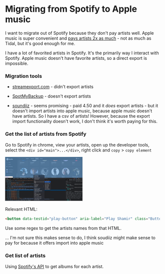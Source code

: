 # Migrating from Spotify to Apple music

I want to migrate out of Spotify because they don't pay artists well. Apple music is super convenient and [pays artists 2x as much](https://producerhive.com/music-marketing-tips/streaming-royalties-breakdown/) - not as much as Tidal, but it's good enough for me.

I have a lot of favorited artists in Spotify. It's the primarily way I interact with Spotify. Apple music doesn't have favorite artists, so a direct export is impossible.

### Migration tools

- [streamexport.com](http://www.streamexport.com/spotify_exports) - didn't export artists

- [SpotMyBackup](https://github.com/secuvera/SpotMyBackup) - doesn't export artists

- [soundiiz](https://soundiiz.com/webapp/playlists) - seems promising - paid 4.50 and it _does_ export artists - but it doesn't import artists into apple music, because apple music doesn't have artists. So I have a csv of artists! However, because the export import functionality doesn't work, I don't think it's worth paying for this.

### Get the list of artists from Spotify

Go to Spotify in chrome, view your artists, open up the developer tools, select the `<div id="main">...</div>`, right click and `copy` > `copy element`

<img width="50%" alt="Screen Shot copy spotify artists" src="screenshot-copy-spotify-artists.png">

Relevant HTML:

```html
<button data-testid="play-button" aria-label="Play Shamir" class="Button-qlcn5g-0 kNOYsX"><div class="ButtonInner-sc-14ud5tc-0 cSeieV encore-bright-accent-set"><span aria-hidden="true" class="IconWrapper__Wrapper-sc-1hf1hjl-0 jWeDTW"><svg role="img" height="24" width="24" viewBox="0 0 24 24" class="Svg-sc-1bi12j5-0 hDgDGI"><path d="M6 21l15.589-9L6 3z"></path></svg></span></div></button></div></div><div class="E1N1ByPFWo4AJLHovIBQ"><a draggable="false" title="Shamir" class="Nqa6Cw3RkDMV8QnYreTr" dir="auto" href="/artist/7JgXEHI1oEiQICAMeCsKTj"><div class="nk6UgB4GUYNoAcPtAQaG JSkXrK3CXFYeDgTW8iHv" as="div">Shamir</div></a><div class="Za_uNH8nTZ0qCuIqbPLZ Hi9FqPX1LNRRPf31tfA8" as="div" style="color: rgb(179, 179, 179);"><span>Artist</span></div></div><div class="tsv7E_RBBw6v0XTQlcRo" data-testid="card-click-handler"></div></div></div><div class="LunqxlFIupJw_Dkx6mNx"><div class="XiVwj5uoqqSFpS4cYOC6" draggable="true"><div class="xBV4XgMq0gC5lQICFWY_"><div class="g4PZpjkqEh5g7xDpCr2K yYflTYbufy7rATGQiZfq"><div class=""><img aria-hidden="false" draggable="false" loading="lazy" src="https://i.scdn.co/image/455a70605e44303c96a4438012598e5ac0260d58" data-testid="card-image" alt="" class="mMx2LUixlnN_Fu45JpFB SKJSok3LfyedjZjujmFt yYflTYbufy7rATGQiZfq"></div></div><div class="woJQ5t2YiaJhjTv_KE7p">
```

Use some regex to get the artists names from that HTML.

... I'm not sure this makes sense to do, I think soudiiz might make sense to pay for because it offers import into apple music

### Get list of artists

Using [Spotify's API](https://developer.spotify.com/console/get-artist-albums/) to get albums for each artist.

